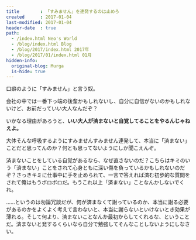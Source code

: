 ```yaml
---
title        : 「すみません」を連発するのは止めろ
created      : 2017-01-04
last-modified: 2017-01-04
header-date  : true
path:
  - /index.html Neo's World
  - /blog/index.html Blog
  - /blog/2017/index.html 2017年
  - /blog/2017/01/index.html 01月
hidden-info:
  original-blog: Murga
  is-hide: true
---
```


口癖のように「すみません」と言う奴。

会社の中では一番下っ端の後輩かもしれないし、自分に自信がないのかもしれないけど、お前だっていい大人なんだぞ？

いかなる理由があろうと、__いい大人が済まないと自覚してることをやるんじゃねえよ。__

大体そんな呼吸するようにすみませんすみません連発して、本当に「済まない」ことだと思ってんのか？何とも思ってないようにしか聞こえんぞ。

済まないことをしている自覚があるなら、なぜ直さないのだ？こちらはキミのいう「済まない」ことをされて心身ともに深い傷を負っているかもしれないのだぞ？さっきキミに仕事中に手を止められて、一言で答えれば済む初歩的な質問をされて俺はもうボロボロだ。もうこれ以上「済まない」ことなんかしないでくれ。

……というのは勿論冗談だが、何が済まなくて謝っているのか、本当に謝る必要があるのかをよくよく考えて言わないと、本当に謝らないといけないとき効果が薄れる。そして何より、済まないことなんか最初からしてくれるな、ということだ。済まないと発するくらいなら自分で勉強してそんなことしないようにしなさい。
